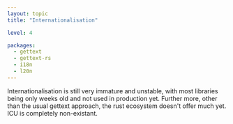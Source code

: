 ```yaml
---
layout: topic
title: "Internationalisation"

level: 4

packages:
  - gettext
  - gettext-rs
  - i18n
  - l20n
---
```


Internationalisation is still very immature and unstable, with most libraries being only weeks old and not used in production yet. Further more, other than the usual gettext approach, the rust ecosystem doesn't offer much yet. ICU is completely non-existant.

